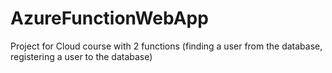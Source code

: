 # AzureFunctionWebApp
Project for Cloud course with 2 functions (finding a user from the database, registering a user to the database)